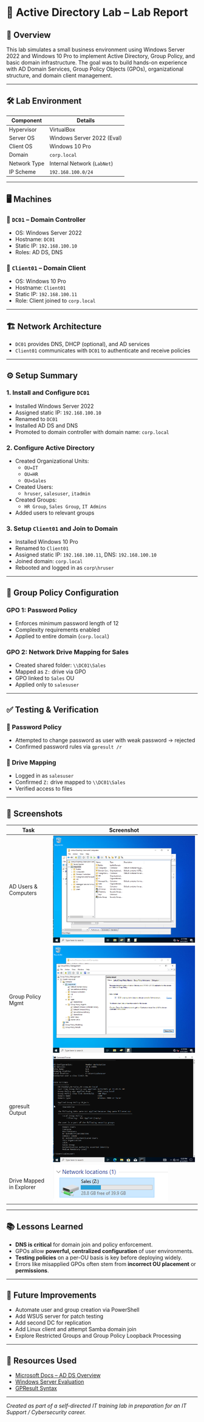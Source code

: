 # 🧠 Active Directory Lab – Lab Report

## 📘 Overview

This lab simulates a small business environment using Windows Server 2022 and Windows 10 Pro to implement Active Directory, Group Policy, and basic domain infrastructure. The goal was to build hands-on experience with AD Domain Services, Group Policy Objects (GPOs), organizational structure, and domain client management.

---

## 🛠️ Lab Environment

| Component      | Details                          |
|----------------|----------------------------------|
| Hypervisor     | VirtualBox                       |
| Server OS      | Windows Server 2022 (Eval)       |
| Client OS      | Windows 10 Pro                   |
| Domain         | `corp.local`                     |
| Network Type   | Internal Network (`LabNet`)      |
| IP Scheme      | `192.168.100.0/24`               |

---

## 🖥️ Machines

### 📌 `DC01` – Domain Controller
- OS: Windows Server 2022
- Hostname: `DC01`
- Static IP: `192.168.100.10`
- Roles: AD DS, DNS

### 📌 `Client01` – Domain Client
- OS: Windows 10 Pro
- Hostname: `Client01`
- Static IP: `192.168.100.11`
- Role: Client joined to `corp.local`

---

## 🏗️ Network Architecture

- `DC01` provides DNS, DHCP (optional), and AD services
- `Client01` communicates with `DC01` to authenticate and receive policies

---

## ⚙️ Setup Summary

### 1. Install and Configure `DC01`
- Installed Windows Server 2022
- Assigned static IP: `192.168.100.10`
- Renamed to `DC01`
- Installed AD DS and DNS
- Promoted to domain controller with domain name: `corp.local`

### 2. Configure Active Directory
- Created Organizational Units:
  - `OU=IT`
  - `OU=HR`
  - `OU=Sales`
- Created Users:
  - `hruser`, `salesuser`, `itadmin`
- Created Groups:
  - `HR Group`, `Sales Group`, `IT Admins`
- Added users to relevant groups

### 3. Setup `Client01` and Join to Domain
- Installed Windows 10 Pro
- Renamed to `Client01`
- Assigned static IP: `192.168.100.11`, DNS: `192.168.100.10`
- Joined domain: `corp.local`
- Rebooted and logged in as `corp\hruser`

---

## 🔐 Group Policy Configuration

### GPO 1: Password Policy
- Enforces minimum password length of 12
- Complexity requirements enabled
- Applied to entire domain (`corp.local`)

### GPO 2: Network Drive Mapping for Sales
- Created shared folder: `\\DC01\Sales`
- Mapped as `Z:` drive via GPO
- GPO linked to `Sales` OU
- Applied only to `salesuser`


---

## ✅ Testing & Verification

### 🔹 Password Policy
- Attempted to change password as user with weak password → rejected
- Confirmed password rules via `gpresult /r`

### 🔹 Drive Mapping
- Logged in as `salesuser`
- Confirmed `Z:` drive mapped to `\\DC01\Sales`
- Verified access to files


---

## 🧪 Screenshots

| Task                     | Screenshot                             |
|--------------------------|-----------------------------------------|
| AD Users & Computers     | ![Users](../assets/screenshots/ad-users.png) |
| Group Policy Mgmt        | ![GPOs](../assets/screenshots/gpo-editor.png) |
| gpresult Output          | ![GPResult](../assets/screenshots/gpresult-output.png) |
| Drive Mapped in Explorer | ![DriveMap](../assets/screenshots/drive-z.png) |


---

## 📚 Lessons Learned

- **DNS is critical** for domain join and policy enforcement.
- GPOs allow **powerful, centralized configuration** of user environments.
- **Testing policies** on a per-OU basis is key before deploying widely.
- Errors like misapplied GPOs often stem from **incorrect OU placement** or **permissions**.

---

## 🧠 Future Improvements

- Automate user and group creation via PowerShell
- Add WSUS server for patch testing
- Add second DC for replication
- Add Linux client and attempt Samba domain join
- Explore Restricted Groups and Group Policy Loopback Processing

---

## 🔗 Resources Used

- [Microsoft Docs – AD DS Overview](https://docs.microsoft.com/en-us/windows-server/identity/ad-ds/ad-ds-overview)
- [Windows Server Evaluation](https://www.microsoft.com/en-us/evalcenter/evaluate-windows-server-2022)
- [GPResult Syntax](https://learn.microsoft.com/en-us/windows-server/administration/windows-commands/gpresult)

---

*Created as part of a self-directed IT training lab in preparation for an IT Support / Cybersecurity career.*
